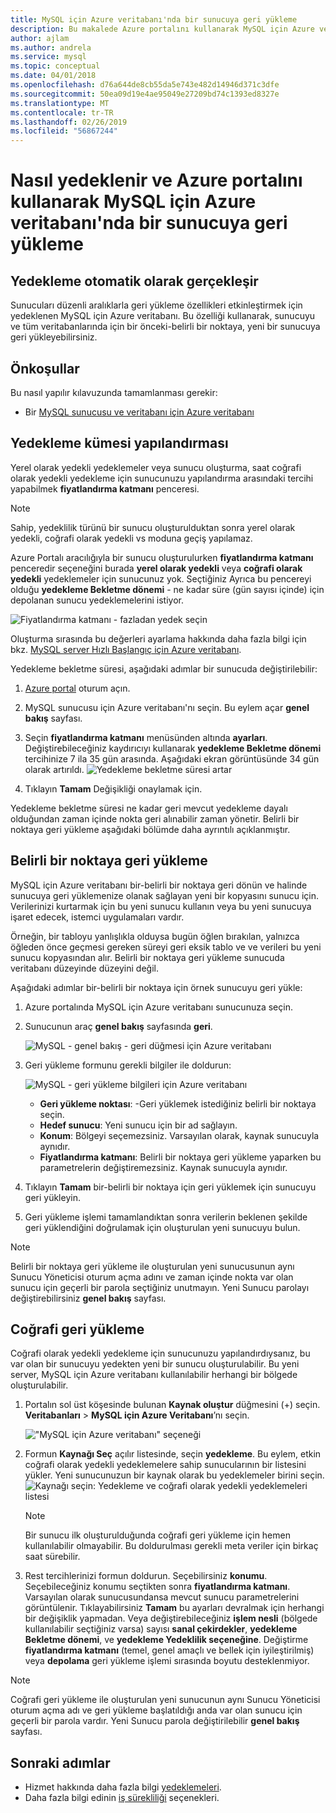 ```yaml
---
title: MySQL için Azure veritabanı'nda bir sunucuya geri yükleme
description: Bu makalede Azure portalını kullanarak MySQL için Azure veritabanı'nda bir sunucuya geri yükleme.
author: ajlam
ms.author: andrela
ms.service: mysql
ms.topic: conceptual
ms.date: 04/01/2018
ms.openlocfilehash: d76a644de8cb55da5e743e482d14946d371c3dfe
ms.sourcegitcommit: 50ea09d19e4ae95049e27209bd74c1393ed8327e
ms.translationtype: MT
ms.contentlocale: tr-TR
ms.lasthandoff: 02/26/2019
ms.locfileid: "56867244"
---
```

# <a name="how-to-backup-and-restore-a-server-in-azure-database-for-mysql-using-the-azure-portal"></a>Nasıl yedeklenir ve Azure portalını kullanarak MySQL için Azure veritabanı'nda bir sunucuya geri yükleme

## <a name="backup-happens-automatically"></a>Yedekleme otomatik olarak gerçekleşir
Sunucuları düzenli aralıklarla geri yükleme özellikleri etkinleştirmek için yedeklenen MySQL için Azure veritabanı. Bu özelliği kullanarak, sunucuyu ve tüm veritabanlarında için bir önceki-belirli bir noktaya, yeni bir sunucuya geri yükleyebilirsiniz.

## <a name="prerequisites"></a>Önkoşullar
Bu nasıl yapılır kılavuzunda tamamlanması gerekir:
- Bir [MySQL sunucusu ve veritabanı için Azure veritabanı](quickstart-create-mysql-server-database-using-azure-portal.md)

## <a name="set-backup-configuration"></a>Yedekleme kümesi yapılandırması

Yerel olarak yedekli yedeklemeler veya sunucu oluşturma, saat coğrafi olarak yedekli yedekleme için sunucunuzu yapılandırma arasındaki tercihi yapabilmek **fiyatlandırma katmanı** penceresi.

> [!NOTE]
> Sahip, yedeklilik türünü bir sunucu oluşturulduktan sonra yerel olarak yedekli, coğrafi olarak yedekli vs moduna geçiş yapılamaz.
>

Azure Portalı aracılığıyla bir sunucu oluşturulurken **fiyatlandırma katmanı** penceredir seçeneğini burada **yerel olarak yedekli** veya **coğrafi olarak yedekli** yedeklemeler için sunucunuz yok. Seçtiğiniz Ayrıca bu pencereyi olduğu **yedekleme Bekletme dönemi** - ne kadar süre (gün sayısı içinde) için depolanan sunucu yedeklemelerini istiyor.

   ![Fiyatlandırma katmanı - fazladan yedek seçin](./media/howto-restore-server-portal/pricing-tier.png)

Oluşturma sırasında bu değerleri ayarlama hakkında daha fazla bilgi için bkz. [MySQL server Hızlı Başlangıç için Azure veritabanı](quickstart-create-mysql-server-database-using-azure-portal.md).

Yedekleme bekletme süresi, aşağıdaki adımlar bir sunucuda değiştirilebilir:
1. [Azure portal](https://portal.azure.com/) oturum açın.
2. MySQL sunucusu için Azure veritabanı'nı seçin. Bu eylem açar **genel bakış** sayfası.
3. Seçin **fiyatlandırma katmanı** menüsünden altında **ayarları**. Değiştirebileceğiniz kaydırıcıyı kullanarak **yedekleme Bekletme dönemi** tercihinize 7 ila 35 gün arasında.
Aşağıdaki ekran görüntüsünde 34 gün olarak artırıldı.
![Yedekleme bekletme süresi artar](./media/howto-restore-server-portal/3-increase-backup-days.png)

4. Tıklayın **Tamam** Değişikliği onaylamak için.

Yedekleme bekletme süresi ne kadar geri mevcut yedekleme dayalı olduğundan zaman içinde nokta geri alınabilir zaman yönetir. Belirli bir noktaya geri yükleme aşağıdaki bölümde daha ayrıntılı açıklanmıştır. 

## <a name="point-in-time-restore"></a>Belirli bir noktaya geri yükleme
MySQL için Azure veritabanı bir-belirli bir noktaya geri dönün ve halinde sunucuya geri yüklemenize olanak sağlayan yeni bir kopyasını sunucu için. Verilerinizi kurtarmak için bu yeni sunucu kullanın veya bu yeni sunucuya işaret edecek, istemci uygulamaları vardır.

Örneğin, bir tabloyu yanlışlıkla olduysa bugün öğlen bırakılan, yalnızca öğleden önce geçmesi gereken süreyi geri eksik tablo ve ve verileri bu yeni sunucu kopyasından alır. Belirli bir noktaya geri yükleme sunucuda veritabanı düzeyinde düzeyini değil.

Aşağıdaki adımlar bir-belirli bir noktaya için örnek sunucuyu geri yükle:
1. Azure portalında MySQL için Azure veritabanı sunucunuza seçin. 

2. Sunucunun araç **genel bakış** sayfasında **geri**.

   ![MySQL - genel bakış - geri düğmesi için Azure veritabanı](./media/howto-restore-server-portal/2-server.png)

3. Geri yükleme formunu gerekli bilgiler ile doldurun:

   ![MySQL - geri yükleme bilgileri için Azure veritabanı](./media/howto-restore-server-portal/3-restore.png)
   - **Geri yükleme noktası**: -Geri yüklemek istediğiniz belirli bir noktaya seçin.
   - **Hedef sunucu**: Yeni sunucu için bir ad sağlayın.
   - **Konum**: Bölgeyi seçemezsiniz. Varsayılan olarak, kaynak sunucuyla aynıdır.
   - **Fiyatlandırma katmanı**: Belirli bir noktaya geri yükleme yaparken bu parametrelerin değiştiremezsiniz. Kaynak sunucuyla aynıdır. 

4. Tıklayın **Tamam** bir-belirli bir noktaya için geri yüklemek için sunucuyu geri yükleyin. 

5. Geri yükleme işlemi tamamlandıktan sonra verilerin beklenen şekilde geri yüklendiğini doğrulamak için oluşturulan yeni sunucuyu bulun.

>[!Note]
>Belirli bir noktaya geri yükleme ile oluşturulan yeni sunucusunun aynı Sunucu Yöneticisi oturum açma adını ve zaman içinde nokta var olan sunucu için geçerli bir parola seçtiğiniz unutmayın. Yeni Sunucu parolayı değiştirebilirsiniz **genel bakış** sayfası.

## <a name="geo-restore"></a>Coğrafi geri yükleme
Coğrafi olarak yedekli yedekleme için sunucunuzu yapılandırdıysanız, bu var olan bir sunucuyu yedekten yeni bir sunucu oluşturulabilir. Bu yeni server, MySQL için Azure veritabanı kullanılabilir herhangi bir bölgede oluşturulabilir.  

1. Portalın sol üst köşesinde bulunan **Kaynak oluştur** düğmesini (+) seçin. **Veritabanları** > **MySQL için Azure Veritabanı**’nı seçin.

   !["MySQL için Azure veritabanı" seçeneği](./media/howto-restore-server-portal/2_navigate-to-mysql.png)

2. Formun **Kaynağı Seç** açılır listesinde, seçin **yedekleme**. Bu eylem, etkin coğrafi olarak yedekli yedeklemelere sahip sunucularının bir listesini yükler. Yeni sunucunuzun bir kaynak olarak bu yedeklemeler birini seçin.
   ![Kaynağı seçin: Yedekleme ve coğrafi olarak yedekli yedeklemeleri listesi](./media/howto-restore-server-portal/2-georestore.png)

   > [!NOTE]
   > Bir sunucu ilk oluşturulduğunda coğrafi geri yükleme için hemen kullanılabilir olmayabilir. Bu doldurulması gerekli meta veriler için birkaç saat sürebilir.
   >

3. Rest tercihlerinizi formun doldurun. Seçebilirsiniz **konumu**. Seçebileceğiniz konumu seçtikten sonra **fiyatlandırma katmanı**. Varsayılan olarak sunucusundansa mevcut sunucu parametrelerini görüntülenir. Tıklayabilirsiniz **Tamam** bu ayarları devralmak için herhangi bir değişiklik yapmadan. Veya değiştirebileceğiniz **işlem nesli** (bölgede kullanılabilir seçtiğiniz varsa) sayısı **sanal çekirdekler**, **yedekleme Bekletme dönemi**, ve **yedekleme Yedeklilik seçeneğine**. Değiştirme **fiyatlandırma katmanı** (temel, genel amaçlı ve bellek için iyileştirilmiş) veya **depolama** geri yükleme işlemi sırasında boyutu desteklenmiyor.

>[!Note]
>Coğrafi geri yükleme ile oluşturulan yeni sunucunun aynı Sunucu Yöneticisi oturum açma adı ve geri yükleme başlatıldığı anda var olan sunucu için geçerli bir parola vardır. Yeni Sunucu parola değiştirilebilir **genel bakış** sayfası.


## <a name="next-steps"></a>Sonraki adımlar
- Hizmet hakkında daha fazla bilgi [yedeklemeleri](concepts-backup.md).
- Daha fazla bilgi edinin [iş sürekliliği](concepts-business-continuity.md) seçenekleri.
